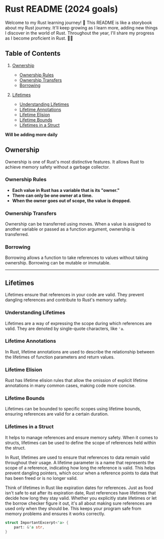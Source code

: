 # Rust README (2024 goals)

Welcome to my Rust learning journey! 🚀 This README is like a storybook about my Rust journey. It'll keep growing as I learn more, adding new things I discover in the world of Rust. Throughout the year, I'll share my progress as I become proficient in Rust. 📖✨

## Table of Contents

1. [Ownership](#ownership)
   - [Ownership Rules](#ownership-rules)
   - [Ownership Transfers](#ownership-transfers)
   - [Borrowing](#borrowing)

2. [Lifetimes](#lifetimes)
   - [Understanding Lifetimes](#understanding-lifetimes)
   - [Lifetime Annotations](#lifetime-annotations)
   - [Lifetime Elision](#lifetime-elision)
   - [Lifetime Bounds](#lifetime-bounds)
   - [Lifetimes in a Struct](#lifetimes-in-a-struct)

**Will be adding more daily**

## Ownership

Ownership is one of Rust's most distinctive features. It allows Rust to achieve memory safety without a garbage collector.

### Ownership Rules

- **Each value in Rust has a variable that is its "owner."**
- **There can only be one owner at a time.**
- **When the owner goes out of scope, the value is dropped.**

### Ownership Transfers

Ownership can be transferred using moves. When a value is assigned to another variable or passed as a function argument, ownership is transferred.

### Borrowing

Borrowing allows a function to take references to values without taking ownership. Borrowing can be mutable or immutable.

---

## Lifetimes

Lifetimes ensure that references in your code are valid. They prevent dangling references and contribute to Rust's memory safety.

### Understanding Lifetimes

Lifetimes are a way of expressing the scope during which references are valid. They are denoted by single-quote characters, like `'a`.

### Lifetime Annotations

In Rust, lifetime annotations are used to describe the relationship between the lifetimes of function parameters and return values.

### Lifetime Elision

Rust has lifetime elision rules that allow the omission of explicit lifetime annotations in many common cases, making code more concise.

### Lifetime Bounds

Lifetimes can be bounded to specific scopes using lifetime bounds, ensuring references are valid for a certain duration.

### Lifetimes in a Struct

 It helps to manage references and ensure memory safety. When it comes to structs, lifetimes can be used to define the scope of references held within the struct.
 
In Rust, lifetimes are used to ensure that references to data remain valid throughout their usage. A lifetime parameter is a name that represents the scope of a reference, indicating how long the reference is valid. This helps prevent dangling pointers, which occur when a reference points to data that has been freed or is no longer valid.

Think of lifetimes in Rust like expiration dates for references. Just as food isn't safe to eat after its expiration date, Rust references have lifetimes that decide how long they stay valid. Whether you explicitly state lifetimes or let the borrow checker figure it out, it's all about making sure references are used only when they should be. This keeps your program safe from memory problems and ensures it works correctly.

```rust
struct ImportantExcerpt<'a> {
    part: &'a str,
}
```
